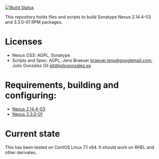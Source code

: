 [![Build Status](https://jenkins-juliogonzalez.rhcloud.com/job/nexus-oss-rpm-build/badge/icon)](https://jenkins-juliogonzalez.rhcloud.com/job/nexus-oss-rpm-build/)

This repository holds files and scripts to build Sonatype Nexus 2.14.4-03 and
3.3.0-01 RPM packages.

# Licenses

- Nexus OSS: AGPL, Sonatype
- Scripts and Spec: AGPL, Jens Braeuer <braeuer.jens@googlemail.com>,
  Julio Gonzalez Gil <git@juliogonzalez.es>

# Requirements, building and configuring:

- [Nexus 2.14.4-03](NEXUS2.md)
- [Nexus 3.3.0-01](NEXUS3.md)

# Current state

This has been tested on CentOS Linux 7.1 x84. It should work
on RHEL and other derivates.
